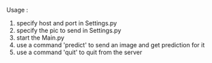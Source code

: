 Usage :
1. specify host and port in Settings.py
2. specify the pic to send in Settings.py
3. start the Main.py
4. use a command 'predict' to send an image and get prediction for it
5. use a command 'quit' to quit from the server
